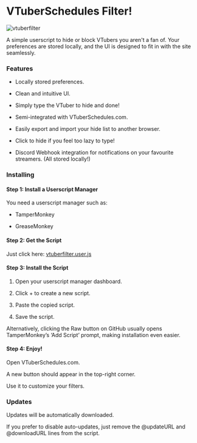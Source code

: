 # VTuberSchedules Filter!
![vtuberfilter](https://github.com/user-attachments/assets/b5ee7344-8486-4879-8d3e-ac82d33cc36d)

A simple userscript to hide or block VTubers you aren't a fan of. Your preferences are stored locally, and the UI is designed to fit in with the site seamlessly.

### Features

- Locally stored preferences.

- Clean and intuitive UI.

- Simply type the VTuber to hide and done!

- Semi-integrated with VTuberSchedules.com.

- Easily export and import your hide list to another browser.

- Click to hide if you feel too lazy to type!

- Discord Webhook integration for notifications on your favourite streamers. (All stored locally!)

### Installing

#### Step 1: Install a Userscript Manager

You need a userscript manager such as:

- TamperMonkey

- GreaseMonkey

#### Step 2: Get the Script

Just click here:
[vtuberfilter.user.js](https://github.com/oh-ari/vtuberfilter/blob/main/vtuberfilter.user.js)

#### Step 3: Install the Script

1. Open your userscript manager dashboard.

2. Click + to create a new script.

3. Paste the copied script.

4. Save the script.

Alternatively, clicking the Raw button on GitHub usually opens TamperMonkey’s ‘Add Script’ prompt, making installation even easier.

#### Step 4: Enjoy!

Open VTuberSchedules.com.

A new button should appear in the top-right corner.

Use it to customize your filters.

### Updates

Updates will be automatically downloaded.

If you prefer to disable auto-updates, just remove the @updateURL and @downloadURL lines from the script.
